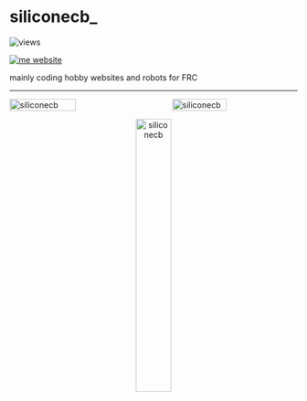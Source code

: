 # siliconecb_

![views](https://komarev.com/ghpvc/?username=siliconecb&&style=flat-square)


[![me website](https://img.shields.io/badge/website-siliconecb.cc-lightgray)](https://siliconecb.cc)

mainly coding hobby websites and robots for FRC

---
<div style="display: flex; flex-wrap: wrap; justify-content: space-between;">
  <img width="48%" src="https://github-readme-streak-stats.herokuapp.com?user=siliconecb&theme=dark&hide_border=true" alt="siliconecb" />
  <img width="43.5%" src="https://github-readme-stats.vercel.app/api?username=siliconecb&theme=dark&hide_border=true&include_all_commits=false&count_private=false" alt="siliconecb" />
</div>

<p align="center">
  <img width="35%" src="https://github-readme-stats.vercel.app/api/top-langs/?username=siliconecb&theme=dark&hide_border=true&include_all_commits=false&count_private=false&layout=compact" alt="siliconecb" />
</p>
